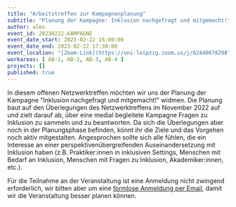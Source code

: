 ```yaml
---
title: "Arbeitstreffen zur Kampagnenplanung"
subtitle: "Planung der Kampagne: Inklusion nachgefragt und mitgemacht!"
author: alex
event_id: 20230222-KAMPAGNE
event_date_start: 2023-02-22 16:00:00
event_date_end: 2023-02-22 17:30:00
event_location: "[Zoom-Link](https://uni-leipzig.zoom.us/j/62440678298?pwd=MmxucjBSejdlZEVacitCekVoNGMwQT09)"
workareas: [ AB-1, AB-2, AB-3, AB-4 ]
projects: []
published: true
---
```


In diesem offenen Netzwerktreffen möchten wir uns der Planung der Kampagne "Inklusion nachgefragt und mitgemacht!" widmen. Die Planung baut auf den Überlegungen des Netzwerktreffens im November 2022 auf und zielt darauf ab, über eine medial begleitete Kampagne Fragen zu Inklusion zu sammeln und zu beantworten. Da sich die Überlegungen aber noch in der Planungsphase befinden, könnt ihr die Ziele und das Vorgehen noch aktiv mitgestalten. Angesprochen sollte sich  alle fühlen, die ein Interesse an einer perspektivenübergreifenden Auseinandersetzung mit Inklusion haben (z.B. Praktiker:innen in inklusiven Settings, Menschen mit Bedarf an Inklusion, Menschen mit Fragen zu Inklusion, Akademiker:innen, etc.).

Für die Teilnahme an der Veranstaltung ist eine Anmeldung nicht zwingend erforderlich, wir bitten aber um eine [formlose Anmeldung per Email](mailto:sekretariat@inklusion.network), damit wir die Veranstaltung besser planen können. 